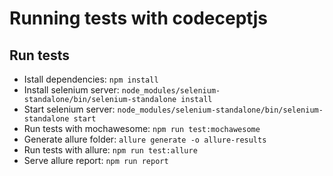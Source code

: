# Running tests with codeceptjs

## Run tests
- Istall dependencies: `npm install`
- Install selenium server: `node_modules/selenium-standalone/bin/selenium-standalone install`
- Start selenium server: `node_modules/selenium-standalone/bin/selenium-standalone start`
- Run tests with mochawesome: `npm run test:mochawesome`
- Generate allure folder: `allure generate -o allure-results`
- Run tests with allure: `npm run test:allure`
- Serve allure report: `npm run report`